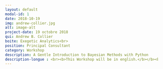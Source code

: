 ```yaml
---
layout: default
modal-id: 1
date: 2018-10-19
img: andrew-collier.jpg
alt: image-alt
project-date: 19 octobre 2018
qui: Andrew B. Collier
boite: Exegetic Analytics<br>
position: Principal Consultant 
category: Workshop
description: A Gentle Introduction to Bayesian Methods with Python
description-longue : <br><b>This Workshop will be in english.</b></b><br><b>A Gentle Introduction to Bayesian Methods with Python</b> <p>TBA</p>
---
```

